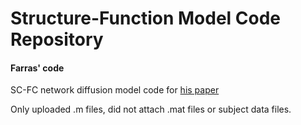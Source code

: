 # Structure-Function Model Code Repository

#### Farras' code
SC-FC network diffusion model code for [his paper](https://www.ncbi.nlm.nih.gov/pmc/articles/PMC3951650/)

Only uploaded .m files, did not attach .mat files or subject data files.